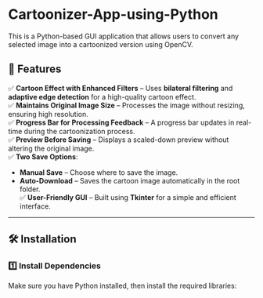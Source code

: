 # Cartoonizer-App-using-Python
This is a Python-based GUI application that allows users to convert any selected image into a cartoonized version using OpenCV. 

## 🚀 Features
✅ **Cartoon Effect with Enhanced Filters** – Uses **bilateral filtering** and **adaptive edge detection** for a high-quality cartoon effect.  
✅ **Maintains Original Image Size** – Processes the image without resizing, ensuring high resolution.  
✅ **Progress Bar for Processing Feedback** – A progress bar updates in real-time during the cartoonization process.  
✅ **Preview Before Saving** – Displays a scaled-down preview without altering the original image.  
✅ **Two Save Options**:  
   - **Manual Save** – Choose where to save the image.  
   - **Auto-Download** – Saves the cartoon image automatically in the root folder.  
✅ **User-Friendly GUI** – Built using **Tkinter** for a simple and efficient interface.  

---

## 🛠️ Installation

### 1️⃣ Install Dependencies
Make sure you have Python installed, then install the required libraries:

```bash pip install opencv-python numpy pillow tk tqdm
